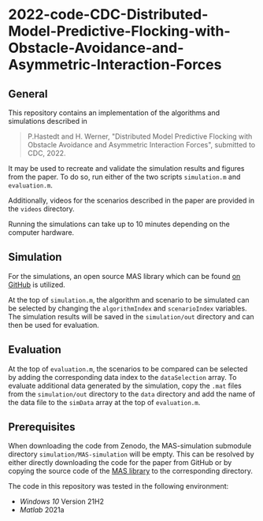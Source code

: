 # 2022-code-CDC-Distributed-Model-Predictive-Flocking-with-Obstacle-Avoidance-and-Asymmetric-Interaction-Forces 

## General

This repository contains an implementation of the algorithms and simulations described in 

> P.Hastedt and H. Werner, "Distributed Model Predictive Flocking with Obstacle Avoidance and Asymmetric Interaction Forces", submitted to CDC, 2022.

It may be used to recreate and validate the simulation results and figures from the paper. To do so, run either of the two scripts `simulation.m` and `evaluation.m`.

Additionally, videos for the scenarios described in the paper are provided in the `videos` directory.

Running the simulations can take up to 10 minutes depending on the computer hardware.



## Simulation

For the simulations, an open source MAS library which can be found [on GitHub](https://github.com/TUHH-ICS/MAS-Simulation) is utilized.

At the top of `simulation.m`, the algorithm and scenario to be simulated can be selected by changing the `algorithmIndex` and `scenarioIndex` variables. The simulation results will be saved in the `simulation/out` directory and can then be used for evaluation.

## Evaluation

At the top of `evaluation.m`, the scenarios to be compared can be selected by adding the corresponding data index to the `dataSelection` array.  To evaluate additional data generated by the simulation, copy the `.mat` files from the `simulation/out` directory to the `data` directory and add the name of the data file to the `simData` array at the top of `evaluation.m`.

## Prerequisites

When downloading the code from Zenodo, the MAS-simulation submodule directory `simulation/MAS-simulation` will be empty. This can be resolved by either directly downloading the code for the paper from GitHub or by copying the source code of the [MAS library](https://github.com/TUHH-ICS/MAS-Simulation) to the corresponding directory.

The code in this repository was tested in the following environment:

* *Windows 10* Version 21H2
* *Matlab* 2021a

